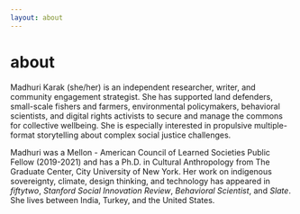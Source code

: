 ```yaml
---
layout: about 
---
```


# about 
Madhuri Karak (she/her) is an independent researcher, writer, and community engagement strategist. She has supported land defenders, small-scale fishers and farmers, environmental policymakers, behavioral scientists, and digital rights activists to secure and manage the commons for collective wellbeing. She is especially interested in propulsive multiple-format storytelling about complex social justice challenges. 

Madhuri was a Mellon - American Council of Learned Societies Public Fellow (2019-2021) and has a Ph.D. in Cultural Anthropology from The Graduate Center, City University of New York. Her work on indigenous sovereignty, climate, design thinking, and technology has appeared in _fiftytwo_, _Stanford Social Innovation Review_, _Behavioral Scientist_, and _Slate_. She lives between India, Turkey, and the United States. 

